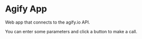 # Agify App

Web app that connects to the agify.io API.

You can enter some parameters and click a button to make a call.
